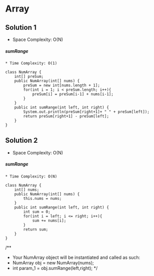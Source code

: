 # Array
## Solution 1
* Space Complexity: O(N)
##### sumRange
	* Time Complexity: O(1)
```
class NumArray {
    int[] preSum;
    public NumArray(int[] nums) {
        preSum = new int[nums.length + 1];
        for(int i = 1; i < preSum.length; i++){
            preSum[i] = preSum[i-1] + nums[i-1];
        }
    }
    public int sumRange(int left, int right) {
        System.out.println(preSum[right+1]+ " " + preSum[left]);
        return preSum[right+1] - preSum[left];
    }
}
```
## Solution 2
* Space Complexity: O(N)
##### sumRange
	* Time Complexity: O(N)
```
class NumArray {
    int[] nums;
    public NumArray(int[] nums) {
        this.nums = nums;
    }   
    public int sumRange(int left, int right) {
        int sum = 0;
        for(int i = left; i <= right; i++){
            sum += nums[i];
        }
        return sum;
    }
}
```

/**
 * Your NumArray object will be instantiated and called as such:
 * NumArray obj = new NumArray(nums);
 * int param_1 = obj.sumRange(left,right);
 */
```